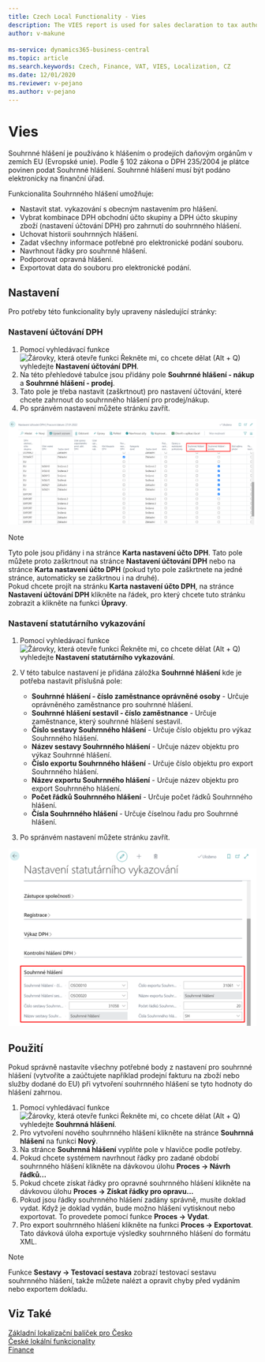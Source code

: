 ```yaml
---
title: Czech Local Functionality - Vies
description: The VIES report is used for sales declaration to tax authorities in EU (European Union) countries.
author: v-makune

ms-service: dynamics365-business-central
ms.topic: article
ms.search.keywords: Czech, Finance, VAT, VIES, Localization, CZ
ms.date: 12/01/2020
ms.reviewer: v-pejano
ms.author: v-pejano
---
```



# Vies

Souhrnné hlášení je používáno k hlášením o prodejích daňovým orgánům v zemích EU (Evropské unie). Podle § 102 zákona o DPH 235/2004 je plátce povinen podat Souhrnné hlášení. Souhrnné hlášení musí být podáno elektronicky na finanční úřad.  

Funkcionalita Souhrnného hlášení umožňuje:

- Nastavit stat. vykazování s obecným nastavením pro hlášení.
- Vybrat kombinace DPH obchodní účto skupiny a DPH účto skupiny zboží (nastavení účtování DPH) pro zahrnutí do souhrnného hlášení.
- Uchovat historii souhrnných hlášení.
- Zadat všechny informace potřebné pro elektronické podání souboru.
- Navrhnout řádky pro souhrnné hlášení.
- Podporovat opravná hlášení.
- Exportovat data do souboru pro elektronické podání.
 
## Nastavení
Pro potřeby této funkcionality byly upraveny následující stránky:

### Nastavení účtování DPH

1. Pomocí vyhledávací funkce ![Žárovky, která otevře funkci Řekněte mi, co chcete dělat (Alt + Q)](../../media/ui-search/search_small.png "Řekněte mi, co chcete dělat (Alt + Q)") vyhledejte **Nastavení účtování DPH**.
2. Na této přehledové tabulce jsou přidány pole **Souhrnné hlášení - nákup** a **Souhrnné hlášení - prodej**.
3. Tato pole je třeba nastavit (zaškrtnout) pro nastavení účtování, které chcete zahrnout do souhrnného hlášení pro prodej/nákup.
4. Po spránvém nastavení můžete stránku zavřít.

![VIES - VAT Posting Setup](Media/VIES-VAT_Posting_Setup.png)

> [!NOTE]
> Tyto pole jsou přidány i na stránce **Karta nastavení účto DPH**. Tato pole můžete proto zaškrtnout na stránce **Nastavení účtování DPH** nebo na stránce **Karta nastavení účto DPH** (pokud tyto pole zaškrtnete na jedné stránce, automaticky se zaškrtnou i na druhé).  
> Pokud chcete projít na stránku **Karta nastavení účto DPH**, na stránce **Nastavení účtování DPH** klikněte na řádek, pro který chcete tuto stránku zobrazit a klikněte na funkci **Úpravy**.

### Nastavení statutárního vykazování

1. Pomocí vyhledávací funkce ![Žárovky, která otevře funkci Řekněte mi, co chcete dělat (Alt + Q)](../../media/ui-search/search_small.png "Řekněte mi, co chcete dělat (Alt + Q)") vyhledejte **Nastavení statutárního vykazování**.
2. V této tabulce nastavení je přidána záložka **Souhrnné hlášení** kde je potřeba nastavit příslušná pole:
    - **Souhrnné hlášení - číslo zaměstnance oprávněné osoby** - Určuje oprávněného zaměstnance pro souhrnné hlášení.
    - **Souhrnné hlášení sestavil - číslo zaměstnance** - Určuje zaměstnance, který souhrnné hlášení sestavil.
    - **Číslo sestavy Souhrnného hlášení**  - Určuje číslo objektu pro výkaz Souhrnného hlášení.
    - **Název sestavy Souhrnného hlášení** - Určuje název objektu pro výkaz Souhrnné hlášení.
    - **Číslo exportu Souhrnného hlášení** - Určuje číslo objektu pro export Souhrnného hlášení.
    - **Název exportu Souhrnného hlášení** - Určuje název objektu pro export Souhrnného hlášení.
    - **Počet řádků Souhrnného hlášení** - Určuje počet řádků Souhrnného hlášení.
    - **Čísla Souhrnného hlášení**  - Určuje číselnou řadu pro Souhrnné hlášení.

1. Po spránvém nastavení můžete stránku zavřít.


![VIES - Stat. Reporting Setup](Media/VIES-Stat_Reporting_Setup.png)

## Použití

Pokud správně nastavíte všechny potřebné body z nastavení pro souhrnné hlášení (vytvoříte a zaúčtujete například prodejní fakturu na zboží nebo služby dodané do EU) při vytvoření souhrnného hlášení se tyto hodnoty do hlášení zahrnou.

1. Pomocí vyhledávací funkce ![Žárovky, která otevře funkci Řekněte mi, co chcete dělat (Alt + Q)](../../media/ui-search/search_small.png "Řekněte mi, co chcete dělat (Alt + Q)") vyhledejte **Souhrnná hlášení**.
2. Pro vytvoření nového souhrnného hlášení klikněte na stránce **Souhrnná hlášení** na funkci **Nový**.
3. Na stránce **Souhrnná hlášení** vyplňte pole v hlavičce podle potřeby.
4. Pokud chcete systémem navrhnout řádky pro zadané období souhrnného hlášení klikněte na dávkovou úlohu **Proces -> Návrh řádků...**
5. Pokud chcete získat řádky pro opravné souhrnného hlášení klikněte na dávkovou úlohu **Proces -> Získat řádky pro opravu...**
6. Pokud jsou řádky souhrnného hlášení zadány správně, musíte doklad vydat. Když je doklad vydán, bude možno hlášení vytisknout nebo exportovat. To provedete pomocí funkce **Proces -> Vydat**.
7. Pro export souhrnného hlášení klikněte na funkci **Proces -> Exportovat**. Tato dávková úloha exportuje výsledky souhrnného hlášení do formátu XML.

> [!NOTE]
> Funkce **Sestavy -> Testovací sestava** zobrazí testovací sestavu souhrnného hlášení, takže můžete nalézt a opravit chyby před vydáním nebo exportem dokladu.

## Viz Také

[Základní lokalizační balíček pro Česko](ui-extensions-core-localization-pack-cz.md)  
[České lokální funkcionality](czech-local-functionality.md)  
[Finance](../../finance.md)  
